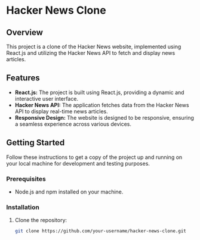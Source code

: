 # Hacker News Clone

## Overview

This project is a clone of the Hacker News website, implemented using React.js and utilizing the Hacker News API to fetch and display news articles.

## Features

- **React.js:** The project is built using React.js, providing a dynamic and interactive user interface.
- **Hacker News API:** The application fetches data from the Hacker News API to display real-time news articles.
- **Responsive Design:** The website is designed to be responsive, ensuring a seamless experience across various devices.

## Getting Started

Follow these instructions to get a copy of the project up and running on your local machine for development and testing purposes.

### Prerequisites

- Node.js and npm installed on your machine.

### Installation

1. Clone the repository:
   ```bash
   git clone https://github.com/your-username/hacker-news-clone.git
